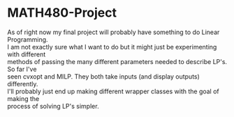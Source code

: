 MATH480-Project
===============
As of right now my final project will probably have something to do Linear Programming.  
I am not exactly sure what I want to do but it might just be experimenting with different  
methods of passing the many different parameters needed to describe LP's. So far I've  
seen cvxopt and MILP. They both take inputs (and display outputs) differently.  
I'll probably just end up making different wrapper classes with the goal of making the  
process of solving LP's simpler.
